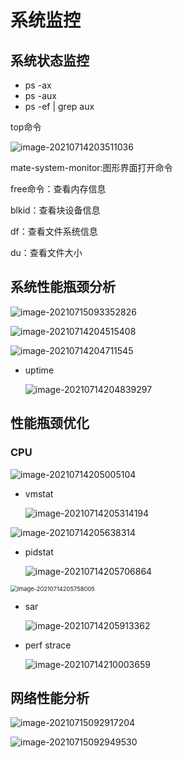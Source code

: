 # 系统监控

## 系统状态监控

- ps -ax
- ps -aux
- ps -ef | grep aux

top命令

![image-20210714203511036](C:\Users\13729\AppData\Roaming\Typora\typora-user-images\image-20210714203511036.png)

mate-system-monitor:图形界面打开命令

free命令：查看内存信息

blkid：查看块设备信息

df：查看文件系统信息

du：查看文件大小



## 系统性能瓶颈分析

![image-20210715093352826](C:\Users\13729\AppData\Roaming\Typora\typora-user-images\image-20210715093352826.png)

![image-20210714204515408](C:\Users\13729\AppData\Roaming\Typora\typora-user-images\image-20210714204515408.png)

![image-20210714204711545](C:\Users\13729\AppData\Roaming\Typora\typora-user-images\image-20210714204711545.png)

- uptime

  ![image-20210714204839297](C:\Users\13729\AppData\Roaming\Typora\typora-user-images\image-20210714204839297.png)



## 性能瓶颈优化

### CPU

![image-20210714205005104](C:\Users\13729\AppData\Roaming\Typora\typora-user-images\image-20210714205005104.png)

- vmstat

  ![image-20210714205314194](C:\Users\13729\AppData\Roaming\Typora\typora-user-images\image-20210714205314194.png)

![image-20210714205638314](C:\Users\13729\AppData\Roaming\Typora\typora-user-images\image-20210714205638314.png)

- pidstat

  ![image-20210714205706864](C:\Users\13729\AppData\Roaming\Typora\typora-user-images\image-20210714205706864.png)

<img src="C:\Users\13729\AppData\Roaming\Typora\typora-user-images\image-20210714205758005.png" alt="image-20210714205758005" style="zoom:67%;" />

- sar

  ![image-20210714205913362](C:\Users\13729\AppData\Roaming\Typora\typora-user-images\image-20210714205913362.png)



- perf strace

  ![image-20210714210003659](C:\Users\13729\AppData\Roaming\Typora\typora-user-images\image-20210714210003659.png)



## 网络性能分析

![image-20210715092917204](C:\Users\13729\AppData\Roaming\Typora\typora-user-images\image-20210715092917204.png)

![image-20210715092949530](C:\Users\13729\AppData\Roaming\Typora\typora-user-images\image-20210715092949530.png)